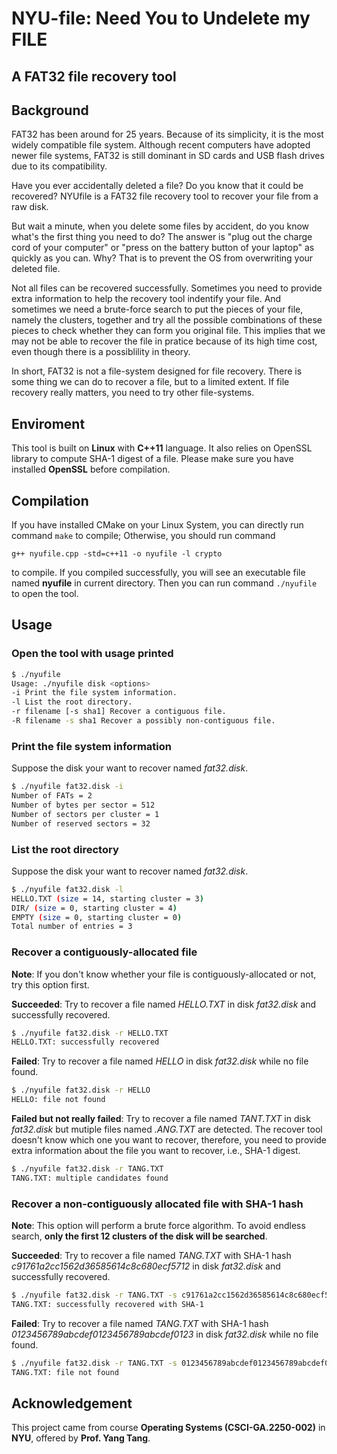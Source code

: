 # NYU-file: Need You to Undelete my FILE

## A FAT32 file recovery tool

## Background

FAT32 has been around for 25 years. Because of its simplicity, it is the most widely compatible file system. Although recent computers have adopted newer file systems, FAT32 is still dominant in SD cards and USB flash drives due to its compatibility.

Have you ever accidentally deleted a file? Do you know that it could be recovered? NYUfile is a FAT32 file recovery tool to recover your file from a raw disk.

But wait a minute, when you delete some files by accident, do you know what's the first thing you need to do? The answer is "plug out the charge cord of your computer" or "press on the battery button of your laptop" as quickly as you can. Why? That is to prevent the OS from overwriting your deleted file.

Not all files can be recovered successfully. Sometimes you need to provide extra information to help the recovery tool indentify your file. And sometimes we need a brute-force search to put the pieces of your file, namely the clusters, together and try all the possible combinations of these pieces to check whether they can form you original file. This implies that we may not be able to recover the file in pratice because of its high time cost, even though there is a possiblility in theory.

In short, FAT32 is not a file-system designed for file recovery. There is some thing we can do to recover a file, but to a limited extent. If file recovery really matters, you need to try other file-systems.

## Enviroment

This tool is built on **Linux** with **C++11** language. It also relies on OpenSSL library to compute SHA-1 digest of a file. Please make sure you have installed **OpenSSL** before compilation.

## Compilation

If you have installed CMake on your Linux System, you can directly run command `make` to compile; Otherwise, you should run command

`g++ nyufile.cpp -std=c++11 -o nyufile -l crypto`

to compile.
If you compiled successfully, you will see an executable file named **nyufile** in current directory. Then you can run command `./nyufile` to open the tool.

## Usage

### Open the tool with usage printed

```bash
$ ./nyufile
Usage: ./nyufile disk <options>
-i Print the file system information.
-l List the root directory.
-r filename [-s sha1] Recover a contiguous file.
-R filename -s sha1 Recover a possibly non-contiguous file.
```

### Print the file system information

Suppose the disk your want to recover named _fat32.disk_.

```bash
$ ./nyufile fat32.disk -i
Number of FATs = 2
Number of bytes per sector = 512
Number of sectors per cluster = 1
Number of reserved sectors = 32
```

### List the root directory

Suppose the disk your want to recover named _fat32.disk_.

```bash
$ ./nyufile fat32.disk -l
HELLO.TXT (size = 14, starting cluster = 3)
DIR/ (size = 0, starting cluster = 4)
EMPTY (size = 0, starting cluster = 0)
Total number of entries = 3
```

### Recover a contiguously-allocated file

**Note**: If you don't know whether your file is contiguously-allocated or not, try this option first.

**Succeeded**: Try to recover a file named _HELLO.TXT_ in disk _fat32.disk_ and successfully recovered.

```bash
$ ./nyufile fat32.disk -r HELLO.TXT
HELLO.TXT: successfully recovered
```

**Failed**: Try to recover a file named _HELLO_ in disk _fat32.disk_ while no file found.

```bash
$ ./nyufile fat32.disk -r HELLO
HELLO: file not found
```

**Failed but not really failed**: Try to recover a file named _TANT.TXT_ in disk _fat32.disk_ but mutiple files named _.ANG.TXT_ are detected. The recover tool doesn't know which one you want to recover, therefore, you need to provide extra information about the file you want to recover, i.e., SHA-1 digest.

```bash
$ ./nyufile fat32.disk -r TANG.TXT
TANG.TXT: multiple candidates found
```

### Recover a non-contiguously allocated file with SHA-1 hash

**Note**: This option will perform a brute force algorithm.  To avoid endless search, **only the first 12 clusters of the disk will be searched**.

**Succeeded**: Try to recover a file named _TANG.TXT_ with SHA-1 hash _c91761a2cc1562d36585614c8c680ecf5712_ in disk _fat32.disk_ and successfully recovered.

```bash
$ ./nyufile fat32.disk -r TANG.TXT -s c91761a2cc1562d36585614c8c680ecf5712
TANG.TXT: successfully recovered with SHA-1
```

**Failed**: Try to recover a file named _TANG.TXT_ with SHA-1 hash _0123456789abcdef0123456789abcdef0123_ in disk _fat32.disk_ while no file found.

```bash
$ ./nyufile fat32.disk -r TANG.TXT -s 0123456789abcdef0123456789abcdef0123
TANG.TXT: file not found
```

## Acknowledgement

This project came from course **Operating Systems (CSCI-GA.2250-002)** in **NYU**, offered by **Prof. Yang Tang**.
